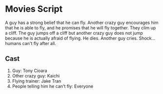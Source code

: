 # Movies Script

A guy has a strong belief that he can fly. Another crazy guy encourages him that he is able to fly, and he promises that he will fly together. They clim up a cliff. The guy jumps off a cliff but another crazy guy does not jump because he is actually afraid of flying. He dies. Another guy cries. Shock... humans can't fly after all.

## Cast

1. Guy: Tony Cioara
1. Other crazy guy: Kaichi
1. Flying trainer: Jake Tran
1. People telling him he can't fly: Everyone

